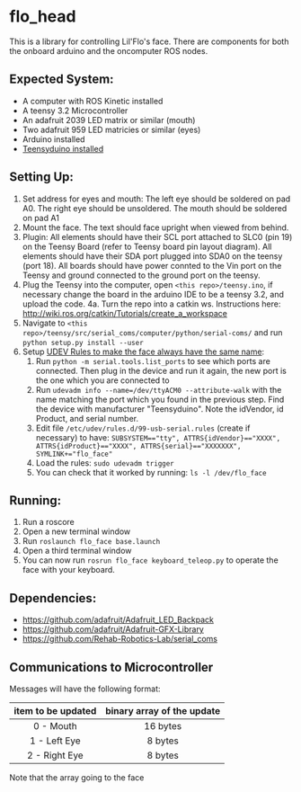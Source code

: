 # flo_head

This is a library for controlling Lil'Flo's face. There
are components for both the onboard arduino and the oncomputer
ROS nodes. 

## Expected System:
- A computer with ROS Kinetic installed
- A teensy 3.2 Microcontroller
- An adafruit 2039 LED matrix or similar (mouth)
- Two adafruit 959 LED matricies or similar (eyes)
- Arduino installed
- [Teensyduino installed](https://www.pjrc.com/teensy/td_download.html#linux_issues)

## Setting Up:
1. Set address for eyes and mouth: The left eye should be 
   soldered on pad A0. The right eye should be unsoldered. The 
   mouth should be soldered on pad A1
2. Mount the face. The text should face upright when viewed from
   behind. 
3. Plugin: All elements should have their SCL port attached to 
   SLC0 (pin 19) on the Teensy Board (refer to Teensy board
   pin layout diagram). All elements should have their SDA port
   plugged into SDA0 on the teensy (port 18). All boards should
   have power connted to the Vin port on the Teensy and ground
   connected to the ground port on the teensy. 
4. Plug the Teensy into the computer, open 
   `<this repo>/teensy.ino`, if necessary change the
   board in the arduino IDE to be a teensy 3.2, and upload the 
   code. 
4a. Turn the repo into a catkin ws. Instructions here: http://wiki.ros.org/catkin/Tutorials/create_a_workspace
5. Navigate to `<this repo>/teensy/src/serial_coms/computer/python/serial-coms/` 
   and run `python setup.py install --user`
6. Setup [UDEV Rules to make the face always have the same name](https://unix.stackexchange.com/a/183492):
    1. Run `python -m serial.tools.list_ports` to see which ports
       are connected. Then plug in the device and run it again,
       the new port is the one which you are connected to
    2. Run `udevadm info --name=/dev/ttyACM0 --attribute-walk` 
       with the name matching the port which you found in the 
       previous step. Find the device with manufacturer 
       "Teensyduino". Note the idVendor, id Product, and serial 
       number.
    3. Edit file `/etc/udev/rules.d/99-usb-serial.rules` (create if 
       necessary) to have:
       `SUBSYSTEM=="tty", ATTRS{idVendor}=="XXXX", ATTRS{idProduct}=="XXXX", ATTRS{serial}=="XXXXXXX", SYMLINK+="flo_face"`
    4. Load the rules: `sudo udevadm trigger`
    5. You can check that it worked by running: `ls -l /dev/flo_face`


## Running:
1. Run a roscore
2. Open a new terminal window
3. Run `roslaunch flo_face base.launch`
4. Open a third terminal window
5. You can now run `rosrun flo_face keyboard_teleop.py` to operate the face with
   your keyboard.
   


## Dependencies:
- https://github.com/adafruit/Adafruit_LED_Backpack
- https://github.com/adafruit/Adafruit-GFX-Library 
- https://github.com/Rehab-Robotics-Lab/serial_coms 

## Communications to Microcontroller
Messages will have the following format:

| item to be updated | binary array of the update |
|:------------------:|:--------------------------:|
| 0 - Mouth          | 16 bytes                   |
| 1 - Left Eye       | 8 bytes                    |
| 2 - Right Eye      | 8 bytes                    |

Note that the array going to the face 
